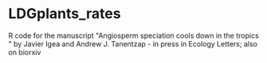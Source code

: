 # LDGplants_rates
R code for the manuscript "Angiosperm speciation cools down in the tropics " by Javier Igea and Andrew J. Tanentzap  - in press in  Ecology Letters; also on biorxiv
